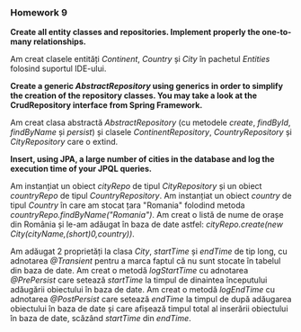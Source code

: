 ### Homework 9

**Create all entity classes and repositories. Implement properly the one-to-many relationships.**

Am creat clasele entități _Continent_, _Country_ și _City_ în pachetul _Entities_ folosind suportul IDE-ului.

**Create a generic _AbstractRepository_ using generics in order to simplify the creation of the repository classes. You may take a look at the CrudRepository interface from Spring Framework.**

Am creat clasa abstractă _AbstractRepository_ (cu metodele _create_, _findById_, _findByName_ și _persist_) și clasele _ContinentRepository_, _CountryRepository_ și _CityRepository_ care o extind.

**Insert, using JPA, a large number of cities in the database and log the execution time of your JPQL queries.**

Am instanțiat un obiect _cityRepo_ de tipul _CityRepository_ și un obiect _countryRepo_ de tipul _CountryRepository_. Am instanțiat un obiect _country_ de tipul _Country_ în care am stocat țara "Romania" folodind metoda _countryRepo.findByName("Romania")_. Am creat o listă de nume de orașe din România și le-am adăugat în baza de date astfel: _cityRepo.create(new City(cityName,(short)0,country))_.

Am adăugat 2 proprietăți la clasa _City_, _startTime_ și _endTime_ de tip long, cu adnotarea _@Transient_ pentru a marca faptul că nu sunt stocate în tabelul din baza de date. Am creat o metodă _logStartTime_ cu adnotarea _@PrePersist_ care setează _startTime_ la timpul de dinaintea începutului adăugării obiectului în baza de date. Am creat o metodă _logEndTime_ cu adnotarea _@PostPersist_ care setează _endTime_ la timpul de după adăugarea obiectului în baza de date și care afișează timpul total al inserării obiectului în baza de date, scăzând _startTime_ din _endTime_.

